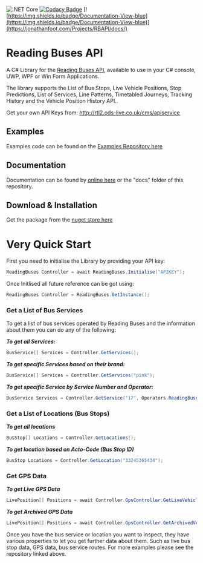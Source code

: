 ![.NET Core](https://github.com/jfoot/Reading-Buses-API/workflows/.NET%20Core/badge.svg)
[![Codacy Badge](https://app.codacy.com/project/badge/Grade/654ef87688234627bd523c1db8318090)](https://www.codacy.com/manual/jfoot/Reading-Buses-API?utm_source=github.com&amp;utm_medium=referral&amp;utm_content=jfoot/Reading-Buses-API&amp;utm_campaign=Badge_Grade)
[![https://img.shields.io/badge/Documentation-View-blue](https://img.shields.io/badge/Documentation-View-blue)](https://jonathanfoot.com/Projects/RBAPI/docs/)
# Reading Buses API
A C# Library for the [Reading Buses API](http://rtl2.ods-live.co.uk/cms/apiservice), available to use in your C# console, UWP, WPF or Win Form Applications.

The library supports the List of Bus Stops, Live Vehicle Positions, Stop Predictions, List of Services, Line Patterns, Timetabled Journeys, Tracking History and the Vehicle Position History API..

Get your own API Keys from: http://rtl2.ods-live.co.uk/cms/apiservice

## Examples
Examples code can be found on the [Examples Repository here](https://github.com/jfoot/Reading-Buses-API-Examples/blob/master/ReadingBusesNewAPIWithLibrary/Program.cs)

## Documentation
Documentation can be found by [online here](https://jonathanfoot.com/Projects/RBAPI/docs/index.html) or the "docs" folder of this repository.


## Download & Installation
Get the package from the [nuget store here](https://www.nuget.org/packages/ReadingBusesAPI/)

# Very Quick Start
First you need to initialise the Library by providing your API key:

```c#
ReadingBuses Controller = await ReadingBuses.Initialise("APIKEY");
```
Once Initlised all future reference can be got using:
```c#
ReadingBuses Controller = ReadingBuses.GetInstance();
```
### Get a List of Bus Services 
To get a list of bus services operated by Reading Buses and the information about them you can do any of the following:

***To get all Services:***
```c#
BusService[] Services = Controller.GetServices();
```
***To get specific Services based on their brand:***
```c#
BusService[] Services = Controller.GetServices("pink");
```
***To get specific Service by Service Number and Operator:***
```c#
BusService Services = Controller.GetService("17", Operators.ReadingBuses);
```

### Get a List of Locations (Bus Stops)
***To get all locations***
```c#
BusStop[] Locations = Controller.GetLocations();
```
***To get location based on Acto-Code (Bus Stop ID)***
```c#
BusStop Locations = Controller.GetLocation("33245365434");
```


### Get GPS Data
***To get Live GPS Data***
```c#
LivePosition[] Positions = await Controller.GpsController.GetLiveVehiclePositions();
```

***To get Archived GPS Data***
```c#
LivePosition[] Positions = await Controller.GpsController.GetArchivedVehiclePositions(DateTime.Now.AddDays(-1), new TimeSpan(3, 0, 0));
```

Once you have the bus service or location you want to inspect, they have various properties to let you get further data about them. Such as live bus stop data, GPS data, bus service routes. For more examples please see the repository linked above.
